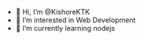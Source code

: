 - 👋 Hi, I’m @KishoreKTK
- 👀 I’m interested in Web Development
- 🌱 I’m currently learning nodejs


<!---
KishoreKTK/KishoreKTK is a ✨ special ✨ repository because its `README.md` (this file) appears on your GitHub profile.
You can click the Preview link to take a look at your changes.
--->
